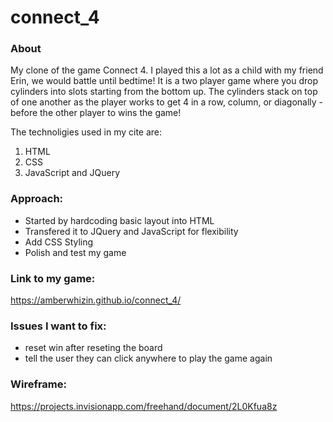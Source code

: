 # connect_4

### About

My clone of the game Connect 4. I played this a lot as a child with my friend Erin, we would battle until bedtime! It is a two player game where you drop cylinders into slots starting from the bottom up. The cylinders stack on top of one another as the player works to get 4 in a row, column, or diagonally - before the other player to wins the game!


The technoligies used in my cite are: 
1. HTML
2. CSS
3. JavaScript and JQuery

### Approach:

- Started by hardcoding basic layout into HTML
- Transfered it to JQuery and JavaScript for flexibility
- Add CSS Styling
- Polish and test my game


### Link to my game:
https://amberwhizin.github.io/connect_4/



### Issues I want to fix:

- reset win after reseting the board
- tell the user they can click anywhere to play the game again


### Wireframe:
https://projects.invisionapp.com/freehand/document/2L0Kfua8z





